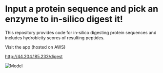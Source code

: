 # Input a protein sequence and pick an enzyme to in-silico digest it!
This repository provides code for in-silico digesting protein sequences and includes hydrobicity scores of resulting peptides.  


Visit the app (hosted on AWS)

http://44.204.185.233/digest



![Model](detailed.png)
